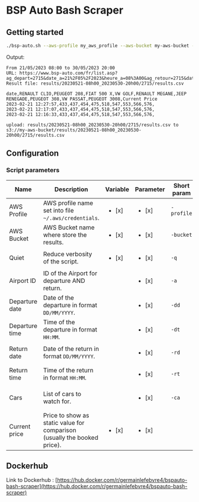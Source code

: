 # BSP Auto Bash Scraper

## Getting started
```bash
./bsp-auto.sh --aws-profile my_aws_profile --aws-bucket my-aws-bucket --quiet --airport '3715' --departure-date '21/05/2023' --departure-time '08:00' --return-date '30/05/2023' --return-time '20:00' --cars "RENAULT CLIO,PEUGEOT 208,FIAT 500 X,VW GOLF,RENAULT MEGANE,JEEP RENEGADE,PEUGEOT 308,VW PASSAT,PEUGEOT 3008"
```

Output:
```raw
From 21/05/2023 08:00 to 30/05/2023 20:00
URL: https://www.bsp-auto.com/fr/list.asp?ag_depart=2715&date_a=21%2F05%2F2023&heure_a=08%3A00&ag_retour=2715&date_d=30%2F05%2F2023&heure_d=20%3A00&chkage=1&age=25
Result file: results/20230521-08h00_20230530-20h00/2715/results.csv

date,RENAULT CLIO,PEUGEOT 208,FIAT 500 X,VW GOLF,RENAULT MEGANE,JEEP RENEGADE,PEUGEOT 308,VW PASSAT,PEUGEOT 3008,Current Price
2023-02-21 12:27:57,433,437,454,475,518,547,553,566,576,
2023-02-21 12:17:07,433,437,454,475,518,547,553,566,576,
2023-02-21 12:16:33,433,437,454,475,518,547,553,566,576,

upload: results/20230521-08h00_20230530-20h00/2715/results.csv to s3://my-aws-bucket/results/20230521-08h00_20230530-20h00/2715/results.csv
```



## Configuration

### Script parameters

| Name           | Description                                                              | Variable               | Parameter              | Short param | Long param         | Default value    | Example                             |
|----------------|--------------------------------------------------------------------------|------------------------|------------------------|-------------|--------------------|------------------|-------------------------------------|
| AWS Profile    | AWS profile name set into file `~/.aws/credentials`.                     | <ul><li>[x] </li></ul> | <ul><li>[x] </li></ul> | `-profile`  | `--aws-profile`    | `my_aws_profile` | `--aws-profile my_aws_profile`      |
| AWS Bucket     | AWS Bucket name where store the results.                                 | <ul><li>[x] </li></ul> | <ul><li>[x] </li></ul> | `-bucket`   | `--aws-bucket`     | `my-aws-bucket`  | `--aws-bucket my-aws-bucket`        |
| Quiet          | Reduce verbosity of the script.                                          | <ul><li>[x] </li></ul> | <ul><li>[x] </li></ul> | `-q`        | `--quiet`          | *None*           | `--quiet`                           |
| Airport ID     | ID of the Airport for departure AND return.                              |                        | <ul><li>[x] </li></ul> | `-a`        | `--airport`        | *None*           | `--airport '3720`                   |
| Departure date | Date of the departure in format `DD/MM/YYYY`.                            |                        | <ul><li>[x] </li></ul> | `-dd`       | `--departure-date` | *None*           | `--departure-date '13/05/2023'`     |
| Departure time | Time of the departure in format `HH:MM`.                                 |                        | <ul><li>[x] </li></ul> | `-dt`       | `--departure-time` | *None*           | `--departure-tome '13:00'`          |
| Return date    | Date of the return in format `DD/MM/YYYY`.                               |                        | <ul><li>[x] </li></ul> | `-rd`       | `--return-date`    | *None*           | `--return-date '25/05/2023'`        |
| Return time    | Time of the return in format `HH:MM`.                                    |                        | <ul><li>[x] </li></ul> | `-rt`       | `--return-time`    | *None*           | `--return-time '10:00'`             |
| Cars           | List of cars to watch for.                                               |                        | <ul><li>[x] </li></ul> | `-ca`       | `--cars`           | *None*           | `--cars "RENAULT CLIO,PEUGEOT 208"` |
| Current price  | Price to show as static value for comparison (usually the booked price). | <ul><li>[x] </li></ul> | <ul><li>[x] </li></ul> |             |                    |                  |                                     |


## Dockerhub

Link to Dockerhub : [https://hub.docker.com/r/germainlefebvre4/bspauto-bash-scraper](https://hub.docker.com/r/germainlefebvre4/bspauto-bash-scraper)
